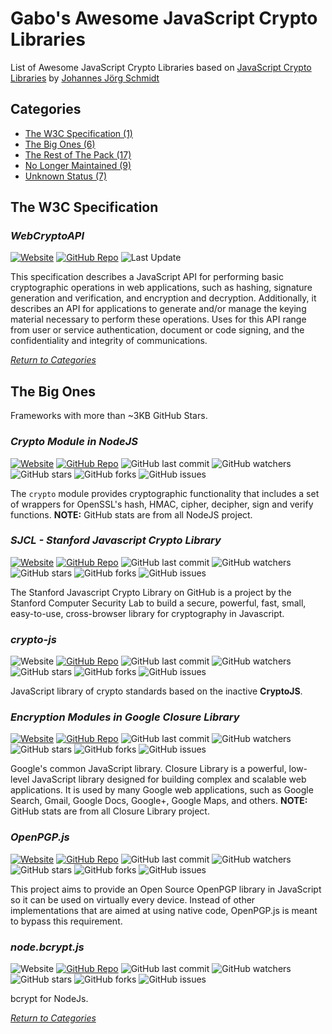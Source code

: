 # Gabo's Awesome JavaScript Crypto Libraries

List of Awesome JavaScript Crypto Libraries based on 
[JavaScript Crypto Libraries](https://gist.github.com/jo/8619441) by
[Johannes Jörg Schmidt](https://github.com/jo)



## Categories

* [The W3C Specification (1)](#the-w3c-specification)
* [The Big Ones (6)](#the-big-ones)
* [The Rest of The Pack (17)](READMERestOfThePack.md)
* [No Longer Maintained (9)](READMENoLongerMaintained.md)
* [Unknown Status (7)](READMEUnknownStatus.md)



## The W3C Specification

### _WebCryptoAPI_

[![Website](https://img.shields.io/badge/WebSite-On-brightgreen.svg?style=flat-square&maxAge=5184000)](http://www.w3.org/TR/WebCryptoAPI)
[![GitHub Repo](https://img.shields.io/badge/github-On-brightgreen.svg?style=flat-square&maxAge=5184000)](https://github.com/w3c/webcrypto)
![Last Update](https://img.shields.io/badge/last%20update-2017-brightgreen.svg?style=flat-square&maxAge=5184000)

This specification describes a JavaScript API for performing basic
cryptographic operations in web applications, such as hashing, signature
generation and verification, and encryption and decryption.
Additionally, it describes an API for applications to generate and/or
manage the keying material necessary to perform these operations. Uses
for this API range from user or service authentication, document or code
signing, and the confidentiality and integrity of communications.


[_Return to Categories_](#categories)



## The Big Ones

Frameworks with more than ~3KB GitHub Stars.


### _Crypto Module in NodeJS_

[![Website](https://img.shields.io/badge/WebSite-On-brightgreen.svg?style=flat-square&maxAge=5184000)](https://nodejs.org/api/crypto.html)
[![GitHub Repo](https://img.shields.io/badge/github-repo-brightgreen.svg?style=flat-square&maxAge=5184000)](https://github.com/nodejs/node)
![GitHub last commit](https://img.shields.io/github/last-commit/nodejs/node.svg?style=flat-square&maxAge=5184000)
![GitHub watchers](https://img.shields.io/github/watchers/nodejs/node.svg?style=flat-square&maxAge=5184000)
![GitHub stars](https://img.shields.io/github/stars/nodejs/node.svg?style=flat-square&maxAge=5184000)
![GitHub forks](https://img.shields.io/github/forks/nodejs/node.svg?style=flat-square&maxAge=5184000)
![GitHub issues](https://img.shields.io/github/issues/nodejs/node.svg?style=flat-square&maxAge=5184000)

The `crypto` module provides cryptographic functionality that includes a
set of wrappers for OpenSSL's hash, HMAC, cipher, decipher, sign and
verify functions. **NOTE:** GitHub stats are from all NodeJS project.
  
  
### _SJCL - Stanford Javascript Crypto Library_

[![Website](https://img.shields.io/badge/WebSite-On-brightgreen.svg?style=flat-square&maxAge=5184000)](http://bitwiseshiftleft.github.io/sjcl)
[![GitHub Repo](https://img.shields.io/badge/github-repo-brightgreen.svg?style=flat-square&maxAge=5184000)](https://github.com/bitwiseshiftleft/sjcl)
![GitHub last commit](https://img.shields.io/github/last-commit/bitwiseshiftleft/sjcl.svg?style=flat-square&maxAge=5184000)
![GitHub watchers](https://img.shields.io/github/watchers/bitwiseshiftleft/sjcl.svg?style=flat-square&maxAge=5184000)
![GitHub stars](https://img.shields.io/github/stars/bitwiseshiftleft/sjcl.svg?style=flat-square&maxAge=5184000)
![GitHub forks](https://img.shields.io/github/forks/bitwiseshiftleft/sjcl.svg?style=flat-square&maxAge=5184000)
![GitHub issues](https://img.shields.io/github/issues/bitwiseshiftleft/sjcl.svg?style=flat-square&maxAge=5184000)

The Stanford Javascript Crypto Library on GitHub is a project by the
Stanford Computer Security Lab to build a secure, powerful, fast, small,
easy-to-use, cross-browser library for cryptography in Javascript.


### _crypto-js_

![Website](https://img.shields.io/badge/WebSite-Off-red.svg?style=flat-square&maxAge=5184000)
[![GitHub Repo](https://img.shields.io/badge/github-repo-brightgreen.svg?style=flat-square&maxAge=5184000)](https://github.com/brix/crypto-js)
![GitHub last commit](https://img.shields.io/github/last-commit/brix/crypto-js.svg?style=flat-square&maxAge=5184000)
![GitHub watchers](https://img.shields.io/github/watchers/brix/crypto-js.svg?style=flat-square&maxAge=5184000)
![GitHub stars](https://img.shields.io/github/stars/brix/crypto-js.svg?style=flat-square&maxAge=5184000)
![GitHub forks](https://img.shields.io/github/forks/brix/crypto-js.svg?style=flat-square&maxAge=5184000)
![GitHub issues](https://img.shields.io/github/issues/brix/crypto-js.svg?style=flat-square&maxAge=5184000)

JavaScript library of crypto standards based on the inactive
**CryptoJS**.


### _Encryption Modules in Google Closure Library_

[![Website](https://img.shields.io/badge/WebSite-On-brightgreen.svg?style=flat-square&maxAge=5184000)](https://google.github.io/closure-library/api/goog.crypt.Aes.html)
[![GitHub Repo](https://img.shields.io/badge/github-repo-brightgreen.svg?style=flat-square&maxAge=5184000)](https://github.com/google/closure-library)
![GitHub last commit](https://img.shields.io/github/last-commit/google/closure-library.svg?style=flat-square&maxAge=5184000)
![GitHub watchers](https://img.shields.io/github/watchers/google/closure-library.svg?style=flat-square&maxAge=5184000)
![GitHub stars](https://img.shields.io/github/stars/google/closure-library.svg?style=flat-square&maxAge=5184000)
![GitHub forks](https://img.shields.io/github/forks/google/closure-library.svg?style=flat-square&maxAge=5184000)
![GitHub issues](https://img.shields.io/github/issues/google/closure-library.svg?style=flat-square&maxAge=5184000)

Google's common JavaScript library. Closure Library is a powerful,
low-level JavaScript library designed for building complex and scalable
web applications. It is used by many Google web applications, such as
Google Search, Gmail, Google Docs, Google+, Google Maps, and others.
**NOTE:** GitHub stats are from all Closure Library project.


### _OpenPGP.js_

[![Website](https://img.shields.io/badge/WebSite-On-brightgreen.svg?style=flat-square&maxAge=5184000)](https://openpgpjs.org)
[![GitHub Repo](https://img.shields.io/badge/github-repo-brightgreen.svg?style=flat-square&maxAge=5184000)](https://github.com/openpgpjs/openpgpjs)
![GitHub last commit](https://img.shields.io/github/last-commit/openpgpjs/openpgpjs.svg?style=flat-square&maxAge=5184000)
![GitHub watchers](https://img.shields.io/github/watchers/openpgpjs/openpgpjs.svg?style=flat-square&maxAge=5184000)
![GitHub stars](https://img.shields.io/github/stars/openpgpjs/openpgpjs.svg?style=flat-square&maxAge=5184000)
![GitHub forks](https://img.shields.io/github/forks/openpgpjs/openpgpjs.svg?style=flat-square&maxAge=5184000)
![GitHub issues](https://img.shields.io/github/issues/openpgpjs/openpgpjs.svg?style=flat-square&maxAge=5184000)

This project aims to provide an Open Source OpenPGP library in
JavaScript so it can be used on virtually every device. Instead of other
implementations that are aimed at using native code, OpenPGP.js is meant
to bypass this requirement.


### _node.bcrypt.js_

![Website](https://img.shields.io/badge/WebSite-Off-red.svg?style=flat-square&maxAge=5184000)
[![GitHub Repo](https://img.shields.io/badge/github-repo-brightgreen.svg?style=flat-square&maxAge=5184000)](https://github.com/kelektiv/node.bcrypt.js)
![GitHub last commit](https://img.shields.io/github/last-commit/kelektiv/node.bcrypt.js.svg?style=flat-square&maxAge=5184000)
![GitHub watchers](https://img.shields.io/github/watchers/kelektiv/node.bcrypt.js.svg?style=flat-square&maxAge=5184000)
![GitHub stars](https://img.shields.io/github/stars/kelektiv/node.bcrypt.js.svg?style=flat-square&maxAge=5184000)
![GitHub forks](https://img.shields.io/github/forks/kelektiv/node.bcrypt.js.svg?style=flat-square&maxAge=5184000)
![GitHub issues](https://img.shields.io/github/issues/kelektiv/node.bcrypt.js.svg?style=flat-square&maxAge=5184000)

bcrypt for NodeJs. 



[_Return to Categories_](#categories)
